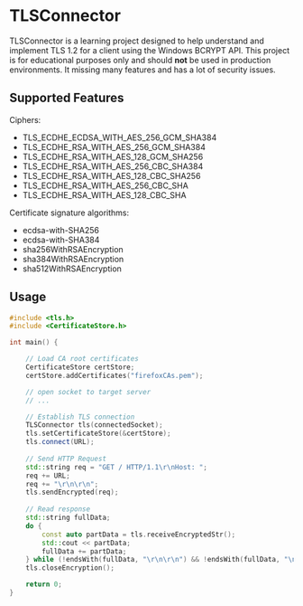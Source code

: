 # TLSConnector

TLSConnector is a learning project designed to help understand and implement TLS 1.2 for a client using the Windows BCRYPT API. This project is for educational purposes only and should **not** be used in production environments. It missing many features and has a lot of security issues. 

## Supported Features
Ciphers:
 - TLS_ECDHE_ECDSA_WITH_AES_256_GCM_SHA384
 - TLS_ECDHE_RSA_WITH_AES_256_GCM_SHA384
 - TLS_ECDHE_RSA_WITH_AES_128_GCM_SHA256
 - TLS_ECDHE_RSA_WITH_AES_256_CBC_SHA384
 - TLS_ECDHE_RSA_WITH_AES_128_CBC_SHA256
 - TLS_ECDHE_RSA_WITH_AES_256_CBC_SHA
 - TLS_ECDHE_RSA_WITH_AES_128_CBC_SHA

Certificate signature algorithms:
- ecdsa-with-SHA256
- ecdsa-with-SHA384
- sha256WithRSAEncryption
- sha384WithRSAEncryption
- sha512WithRSAEncryption

## Usage
```C++
#include <tls.h>
#include <CertificateStore.h>

int main() {

	// Load CA root certificates
	CertificateStore certStore;
	certStore.addCertificates("firefoxCAs.pem");

	// open socket to target server
	// ...

	// Establish TLS connection
	TLSConnector tls(connectedSocket);
	tls.setCertificateStore(&certStore);
	tls.connect(URL);
	
	// Send HTTP Request
	std::string req = "GET / HTTP/1.1\r\nHost: ";
	req += URL;
	req += "\r\n\r\n";
	tls.sendEncrypted(req);
	
	// Read response
	std::string fullData;
	do {
		const auto partData = tls.receiveEncryptedStr();
		std::cout << partData;
		fullData += partData;
	} while (!endsWith(fullData, "\r\n\r\n") && !endsWith(fullData, "\n\n"));
	tls.closeEncryption();

	return 0;
}
```
